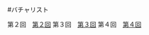 #バチャリスト

第２回　[第２回](https://kenkoooo.com/atcoder/#/contest/show/2f442fee-a1ee-415a-bf9a-2eae590b5116)
第３回　[第３回](https://kenkoooo.com/atcoder/#/contest/show/12239a8a-a7c9-474c-82d2-2ceb3ccc40b9)
第４回　[第４回](https://kenkoooo.com/atcoder/#/contest/show/9523204a-30f0-4b6a-b849-9293dc2fab2e)

